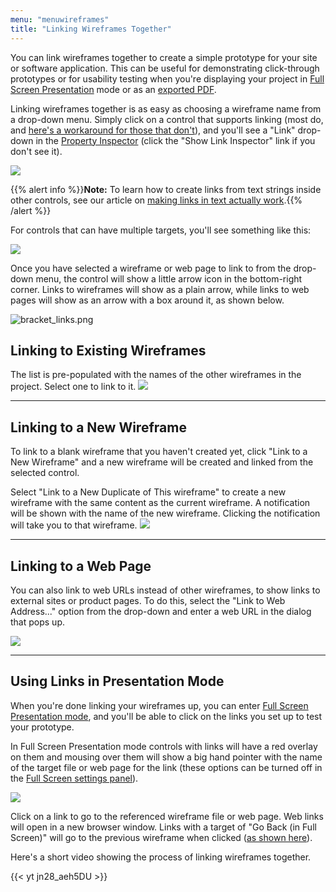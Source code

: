 ```yaml
---
menu: "menuwireframes"
title: "Linking Wireframes Together"
---
```


You can link wireframes together to create a simple prototype for your site or software application. This can be useful for demonstrating click-through prototypes or for usability testing when you're displaying your project in [Full Screen Presentation](../sharing/) mode or as an [exported PDF](../exporting/#exporting-to-pdf).

Linking wireframes together is as easy as choosing a wireframe name from a drop-down menu. Simply click on a control that supports linking (most do, and [here's a workaround for those that don't](https://support.balsamiq.com/tutorials/hotareas/)), and you'll see a "Link" drop-down in the [Property Inspector](../overview/#the-properties-panel) (click the "Show Link Inspector" link if you don't see it).

![](//media.balsamiq.com/img/support/docs/bw/link_inspector.png)

{{% alert info %}}**Note:** To learn how to create links from text strings inside other controls, see our article on [making links in text actually work](../editing-controls/#making-links-in-text-actually-work).{{% /alert %}}

For controls that can have multiple targets, you'll see something like this:

![](//media.balsamiq.com/img/support/docs/m4d/b3/link_inspector_multi.png)

Once you have selected a wireframe or web page to link to from the drop-down menu, the control will show a little arrow icon in the bottom-right corner. Links to wireframes will show as a plain arrow, while links to web pages will show as an arrow with a box around it, as shown below.

![bracket_links.png](//media.balsamiq.com/img/support/docs/bw/bracket_links.png)


## Linking to Existing Wireframes

The list is pre-populated with the names of the other wireframes in the project. Select one to link to it.
![](//media.balsamiq.com/img/support/docs/bw/linktoexistingwireframe.png)

---

## Linking to a New Wireframe

To link to a blank wireframe that you haven't created yet, click "Link to a New Wireframe" and a new wireframe will be created and linked from the selected control.  

Select "Link to a New Duplicate of This wireframe" to create a new wireframe with the same content as the current wireframe. A notification will be shown with the name of the new wireframe. Clicking the notification will take you to that wireframe.
![](//media.balsamiq.com/img/support/docs/bw/linktonewwireframe.png)

---

## Linking to a Web Page

You can also link to web URLs instead of other wireframes, to show links to external sites or product pages. To do this, select the "Link to Web Address..." option from the drop-down and enter a web URL in the dialog that pops up.

![](//media.balsamiq.com/img/support/docs/bw/linktourl.png)

---
## Using Links in Presentation Mode

When you're done linking your wireframes up, you can enter [Full Screen Presentation mode](../sharing/), and you'll be able to click on the links you set up to test your prototype.

In Full Screen Presentation mode controls with links will have a red overlay on them and mousing over them will show a big hand pointer with the name of the target file or web page for the link (these options can be turned off in the [Full Screen settings panel](../fullscreen/#settings)).

![](//media.balsamiq.com/img/support/docs/m4d/b3/bighand.png)

Click on a link to go to the referenced wireframe file or web page. Web links will open in a new browser window. Links with a target of "Go Back (in Full Screen)" will go to the previous wireframe when clicked ([as shown here](https://www.youtube.com/watch?v=dY6eqvFiR6U)).

Here's a short video showing the process of linking wireframes together.

{{< yt jn28_aeh5DU >}}
